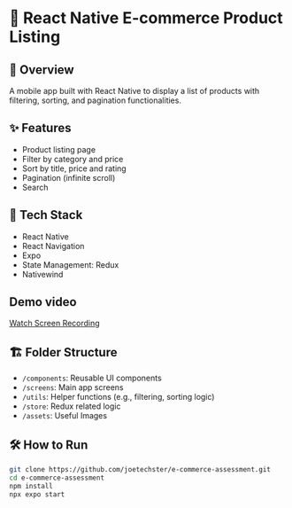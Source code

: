 # 🛒 React Native E-commerce Product Listing 

## 📱 Overview
A mobile app built with React Native to display a list of products with filtering, sorting, and pagination functionalities.

## ✨ Features
- Product listing page
- Filter by category and price
- Sort by title, price and rating
- Pagination (infinite scroll)
- Search 


## 🚀 Tech Stack
- React Native
- React Navigation
- Expo
- State Management: Redux
- Nativewind

## Demo video
<a href="https://drive.google.com/file/d/1GPjBuVJZPyf6jPSkBmi0TZOzCG-V0mTn/view?usp=sharing">Watch Screen Recording</a>

## 🏗 Folder Structure
- `/components`: Reusable UI components
- `/screens`: Main app screens
- `/utils`: Helper functions (e.g., filtering, sorting logic)
- `/store`: Redux related logic
- `/assets`: Useful Images

## 🛠 How to Run
```bash
git clone https://github.com/joetechster/e-commerce-assessment.git
cd e-commerce-assessment
npm install
npx expo start 
